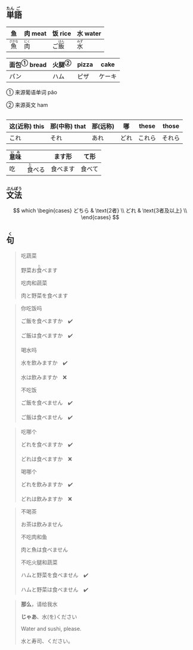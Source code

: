 ## <ruby><rb>単</rb><rt>たん</rt></ruby><ruby><rb>語</rb><rt>ご</rt></ruby>

| 鱼                             | 肉 meat                      | 饭 rice                        | 水 water                     |
| ------------------------------ | ---------------------------- | ------------------------------ | ---------------------------- |
| <ruby>魚<rt>さかな</rt></ruby> | <ruby>肉<rt>にく</rt></ruby> | ご<ruby>飯<rt>はん</rt></ruby> | <ruby>水<rt>みず</rt></ruby> |

| <a>面包</a><sup>①</sup> bread | <a>火腿</a><sup>②</sup> | pizza | cake   |
| ----------------------------- | ----------------------- | ----- | ------ |
| パン                          | ハム                    | ピザ  | ケーキ |

① 来源葡语单词 pão

② 来源英文 ham

## 

| 这(近称) this | 那(中称) that | 那(远称) | 哪   | these  | those  |
| ------------- | ------------- | -------- | ---- | ------ | ------ |
| これ          | それ          | あれ     | どれ | これら | それら |

| <ruby>意<rt>い</rt>味<rt>み</rt></ruby> |                                | ます形   | て形   |
| --------------------------------------- | ------------------------------ | -------- | ------ |
| 吃                                      | <ruby>食<rt>た</rt></ruby>べる | 食べます | 食べて |

## <ruby>文<rt>ぶん</rt>法<rt>ぽう</rt></ruby>

$$
which
        \begin{cases}
            どちら  & \text{2者} \\
            どれ & \text{3者及以上} \\
        \end{cases}
$$



## <ruby><rb>句</rb><rt>く</rt></ruby>

> 吃蔬菜
> 
> 野菜お<ruby><rb>食</rb><rt>た</rt></ruby>べます
> 
> 吃肉和蔬菜
> 
> 肉と野菜を食べます

> 你吃饭吗
>
> ご飯を食べますか　✔️
>
> ご飯は食べますか　✔️
>
> 喝水吗
>
> 水を飲みますか　✔️
>
> 水は飲みますか　❌
>
> 不吃饭
>
> ご飯を食べません　✔️
>
> ご飯は食べません　✔️

> 吃哪个
> 
> どれを食べますか　✔️
> 
> どれは食べますか　❌
> 
> 喝哪个
> 
> どれを飲みますか　✔️
> 
> どれは飲みますか　❌

> 不喝茶
>
> お茶は飲みません
>
> 不吃肉和鱼
>
> 肉と魚は食べません
>
> 不吃火腿和蔬菜
>
> ハムと野菜を食べません　✔️
>
> ハムと野菜は食べません　✔️

> **那么**，请给我水
>
> **じゃあ**、水(を)ください
>
> Water and sushi, please.
>
> 水と寿司、ください。